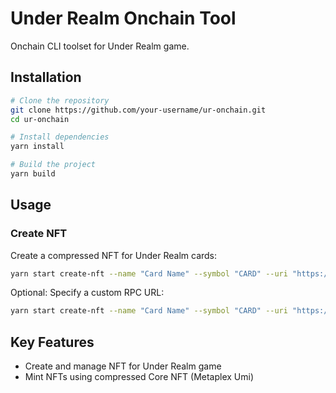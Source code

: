 # Under Realm Onchain Tool

Onchain CLI toolset for Under Realm game.

## Installation

```bash
# Clone the repository
git clone https://github.com/your-username/ur-onchain.git
cd ur-onchain

# Install dependencies
yarn install

# Build the project
yarn build
```

## Usage

### Create NFT
Create a compressed NFT for Under Realm cards:

```bash
yarn start create-nft --name "Card Name" --symbol "CARD" --uri "https://metadata-url.com/card.json"
```

Optional: Specify a custom RPC URL:
```bash
yarn start create-nft --name "Card Name" --symbol "CARD" --uri "https://metadata-url.com/card.json" --rpc "https://your-rpc-url.com"
```

## Key Features
- Create and manage NFT for Under Realm game
- Mint NFTs using compressed Core NFT (Metaplex Umi)
